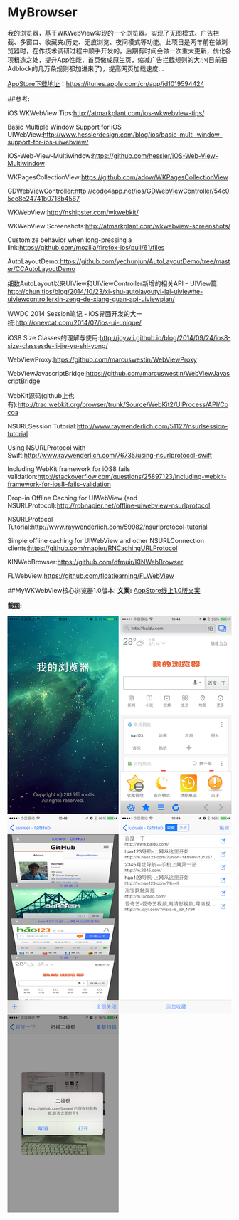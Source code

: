 # MyBrowser
我的浏览器，基于WKWebView实现的一个浏览器。实现了无图模式、广告拦截、多窗口、收藏夹/历史、无痕浏览、夜间模式等功能。此项目是两年前在做浏览器时，在作技术调研过程中顺手开发的，后期有时间会做一次重大更新，优化各项粗造之处，提升App性能，首页做成原生页，缩减广告拦截规则的大小(目前把Adblock的几万条规则都加进来了)，提高网页加载速度...

[AppStore下载地址](https://itunes.apple.com/cn/app/id1019594424)：https://itunes.apple.com/cn/app/id1019594424

##参考:

iOS WKWebView Tips:http://atmarkplant.com/ios-wkwebview-tips/

Basic Multiple Window Support for iOS UIWebView:http://www.hesslerdesign.com/blog/ios/basic-multi-window-support-for-ios-uiwebview/

iOS-Web-View-Multiwindow:https://github.com/hessler/iOS-Web-View-Multiwindow

WKPagesCollectionView:https://github.com/adow/WKPagesCollectionView

GDWebViewController:http://code4app.net/ios/GDWebViewController/54c05ee8e24741b0718b4567

WKWeb​View:http://nshipster.com/wkwebkit/

WKWebView Screenshots:http://atmarkplant.com/wkwebview-screenshots/

Customize behavior when long-pressing a link:https://github.com/mozilla/firefox-ios/pull/61/files


AutoLayoutDemo:https://github.com/yechunjun/AutoLayoutDemo/tree/master/CCAutoLayoutDemo

细数AutoLayout以来UIView和UIViewController新增的相关API – UIView篇:
http://chun.tips/blog/2014/10/23/xi-shu-autolayoutyi-lai-uiviewhe-uiviewcontrollerxin-zeng-de-xiang-guan-api-uiviewpian/


WWDC 2014 Session笔记 - iOS界面开发的大一统:http://onevcat.com/2014/07/ios-ui-unique/

iOS8 Size Classes的理解与使用:http://joywii.github.io/blog/2014/09/24/ios8-size-classesde-li-jie-yu-shi-yong/

WebViewProxy:https://github.com/marcuswestin/WebViewProxy

WebViewJavascriptBridge:https://github.com/marcuswestin/WebViewJavascriptBridge

WebKit源码(github上也有):http://trac.webkit.org/browser/trunk/Source/WebKit2/UIProcess/API/Cocoa

NSURLSession Tutorial:http://www.raywenderlich.com/51127/nsurlsession-tutorial

Using NSURLProtocol with Swift:http://www.raywenderlich.com/76735/using-nsurlprotocol-swift

Including WebKit framework for iOS8 fails validation:http://stackoverflow.com/questions/25897123/including-webkit-framework-for-ios8-fails-validation

Drop-in Offline Caching for UIWebView (and NSURLProtocol):http://robnapier.net/offline-uiwebview-nsurlprotocol

NSURLProtocol Tutorial:http://www.raywenderlich.com/59982/nsurlprotocol-tutorial

Simple offline caching for UIWebView and other NSURLConnection clients:https://github.com/rnapier/RNCachingURLProtocol

KINWebBrowser:https://github.com/dfmuir/KINWebBrowser

FLWebView:https://github.com/floatlearning/FLWebView


##MyWKWebView核心浏览器1.0版本:
**文案:** [AppStore线上1.0版文案](./doc/Version1.0_README.md)



**截图:**

![a](./doc/Version1.0_Images/simplified_cn/a.png)
![b](./doc/Version1.0_Images/simplified_cn/b.png)
![c](./doc/Version1.0_Images/simplified_cn/c.png)
![d](./doc/Version1.0_Images/simplified_cn/d.png)
![e](./doc/Version1.0_Images/simplified_cn/e.png)


